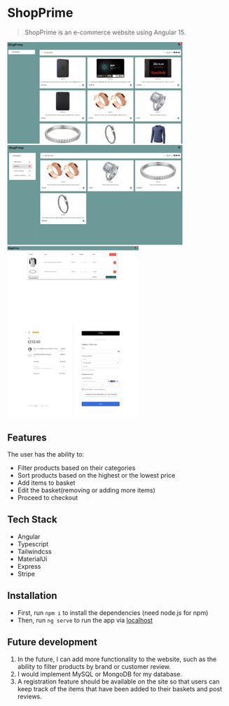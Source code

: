 # ShopPrime
> ShopPrime is an e-commerce website using Angular 15.

<div display="flex">
  <img src='./src/assets/images/shoprime1.png' width="400px"/>
  <img src='./src/assets/images/shoprime4.png' width="400px"/>
</div>

<div display="flex">
  <img src='./src/assets/images/shoprime2.png' width="300px"/>
  <img src='./src/assets/images/shoprime3.png' width="300px"/>
</div>


## Features
The user has the ability to:
- Filter products based on their categories
- Sort products based on the highest or the lowest price
- Add items to basket
- Edit the basket(removing or adding more items)
- Proceed to checkout

## Tech Stack
- Angular
- Typescript
- Tailwindcss
- MaterialUi
- Express
- Stripe

## Installation
- First, run `npm i` to install the dependencies (need node.js for npm)
- Then, run `ng serve` to run the app via <a href="http://localhost:4200">localhost<a/>

## Future development
1. In the future, I can add more functionality to the website, such as the ability to filter products by brand or customer review.
2. I would implement MySQL or MongoDB for my database.
3. A registration feature should be available on the site so that users can keep track of the items that have been added to their baskets and post reviews.
